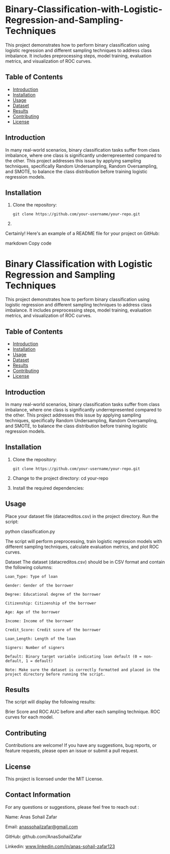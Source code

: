 # Binary-Classification-with-Logistic-Regression-and-Sampling-Techniques
This project demonstrates how to perform binary classification using logistic regression and different sampling techniques to address class imbalance. It includes preprocessing steps, model training, evaluation metrics, and visualization of ROC curves.

## Table of Contents
- [Introduction](#introduction)
- [Installation](#installation)
- [Usage](#usage)
- [Dataset](#dataset)
- [Results](#results)
- [Contributing](#contributing)
- [License](#license)

## Introduction
In many real-world scenarios, binary classification tasks suffer from class imbalance, where one class is significantly underrepresented compared to the other. This project addresses this issue by applying sampling techniques, specifically Random Undersampling, Random Oversampling, and SMOTE, to balance the class distribution before training logistic regression models.

## Installation
1. Clone the repository:
   ```shell
   git clone https://github.com/your-username/your-repo.git
   ```
2. 
Certainly! Here's an example of a README file for your project on GitHub:

markdown
Copy code
# Binary Classification with Logistic Regression and Sampling Techniques

This project demonstrates how to perform binary classification using logistic regression and different sampling techniques to address class imbalance. It includes preprocessing steps, model training, evaluation metrics, and visualization of ROC curves.

## Table of Contents
- [Introduction](#introduction)
- [Installation](#installation)
- [Usage](#usage)
- [Dataset](#dataset)
- [Results](#results)
- [Contributing](#contributing)
- [License](#license)

## Introduction
In many real-world scenarios, binary classification tasks suffer from class imbalance, where one class is significantly underrepresented compared to the other. This project addresses this issue by applying sampling techniques, specifically Random Undersampling, Random Oversampling, and SMOTE, to balance the class distribution before training logistic regression models.

## Installation
1. Clone the repository:
   ```shell
   git clone https://github.com/your-username/your-repo.git
   ```
2. Change to the project directory:
cd your-repo

3. Install the required dependencies:

## Usage
Place your dataset file (datacreditos.csv) in the project directory.
Run the script:

python classification.py

The script will perform preprocessing, train logistic regression models with different sampling techniques, calculate evaluation metrics, and plot ROC curves.

Dataset
The dataset (datacreditos.csv) should be in CSV format and contain the following columns:
```
Loan_Type: Type of loan

Gender: Gender of the borrower

Degree: Educational degree of the borrower

Citizenship: Citizenship of the borrower

Age: Age of the borrower

Income: Income of the borrower

Credit_Score: Credit score of the borrower

Loan_Length: Length of the loan

Signers: Number of signers

Default: Binary target variable indicating loan default (0 = non-default, 1 = default)

Note: Make sure the dataset is correctly formatted and placed in the project directory before running the script.
```

## Results
The script will display the following results:

Brier Score and ROC AUC before and after each sampling technique.
ROC curves for each model.

## Contributing

Contributions are welcome! If you have any suggestions, bug reports, or feature requests, please open an issue or submit a pull request.

## License

This project is licensed under the MIT License.

## Contact Information
For any questions or suggestions, please feel free to reach out :

Name: Anas Sohail Zafar

Email: anassohailzafar@gmail.com

GitHub: github.com/AnasSohailZafar

Linkedin: www.linkedin.com/in/anas-sohail-zafar123
